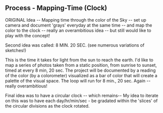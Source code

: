 ## Process - Mapping-Time (Clock)

ORIGINAL Idea -- Mapping time through the color of the Sky -- set up camera and document 'grays' everyday at the same time -- and map the color to the clock --  really an overambitious idea -- but still would like to play with the concept!

Second idea was called:   8 MIN. 20 SEC. (see numerous variations of sketches!)

This is the time it takes for light from the sun to reach the earth.  I'd like to map a series of photos taken from a static position, from sunrise to sunset, timed at every 8 min, 20 sec.  The project will be documented by a reading of the color (by a colorometer) visualized as a bar of color that will create a palette of the visual space.  The loop will run for 8 min., 20 sec. Again -- really overambitious!

Final idea was to have a circular clock -- which remains--
My idea to iterate on this was to have each day/hr/min/sec - be gradated within the 'slices' of the circular divisions as the clock rotated.
